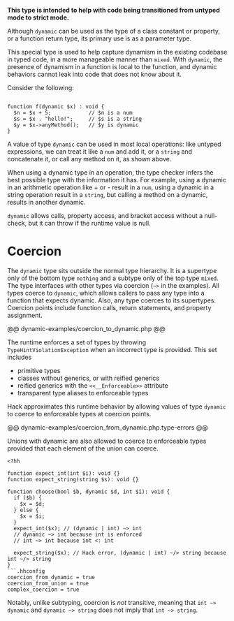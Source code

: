 **This type is intended to help with code being transitioned from untyped mode to strict
mode.**

Although `dynamic` can be used as the type of a class constant or property, or a function
return type, its primary use is as a parameter type.

This special type is used to help capture dynamism in the existing codebase in typed code, in
a more manageable manner than `mixed`. With `dynamic`, the presence of dynamism in a function
is local to the function, and dynamic behaviors cannot leak into code that does not know about it.

Consider the following:
```Hack

function f(dynamic $x) : void {
  $n = $x + 5;            // $n is a num
  $s = $x . "hello!";     // $s is a string
  $y = $x->anyMethod();   // $y is dynamic
}
```

A value of type `dynamic` can be used in most local operations: like untyped expressions, we
can treat it like a `num` and add it, or a `string` and concatenate it, or call any method on it, as shown above.

When using a dynamic type in an operation, the type checker infers the best possible type with
the information it has. For example, using a dynamic in an arithmetic operation like + or - result
in a `num`, using a dynamic in a string operation result in a `string`, but calling a method on a
dynamic, results in another dynamic.

`dynamic` allows calls, property access, and bracket access without a null-check, but it can throw if the runtime value is null.

# Coercion

The `dynamic` type sits outside the normal type hierarchy. It is a supertype only of the bottom type `nothing`
and a subtype only of the top type `mixed`. The type interfaces with other types via coercion (`~>` in the 
examples). All types coerce to `dynamic`, which allows callers to pass any type into a function that expects dynamic. Also, any type 
coerces to its supertypes. Coercion points include function calls, return statements, and property assignment.

@@ dynamic-examples/coercion_to_dynamic.php @@

The runtime enforces a set of types by throwing `TypeHintViolationException` when an incorrect type is provided. This set includes

- primitive types
- classes without generics, or with reified generics
- reified generics with the `<<__Enforceable>>` attribute
- transparent type aliases to enforceable types

Hack approximates this runtime behavior by allowing values of type `dynamic` to coerce to enforceable types at coercion points.

@@ dynamic-examples/coercion_from_dynamic.php.type-errors @@

Unions with dynamic are also allowed to coerce to enforceable types provided that each element of the union can coerce.

```hack coercion_from_union.php.type-errors
<?hh

function expect_int(int $i): void {}
function expect_string(string $s): void {}

function choose(bool $b, dynamic $d, int $i): void {
  if ($b) {
    $x = $d;
  } else {
    $x = $i;
  }
  expect_int($x); // (dynamic | int) ~> int
  // dynamic ~> int because int is enforced
  // int ~> int because int <: int

  expect_string($x); // Hack error, (dynamic | int) ~/> string because int ~/> string
}
```.hhconfig
coercion_from_dynamic = true
coercion_from_union = true
complex_coercion = true
```

Notably, unlike subtyping, coercion is *not* transitive, meaning that `int ~> dynamic` and `dynamic ~> string` does not imply that `int ~> string`.
